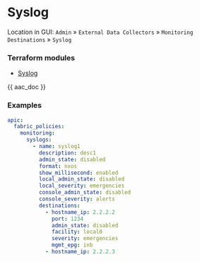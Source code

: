 # Syslog

Location in GUI:
`Admin` » `External Data Collectors` » `Monitoring Destinations` » `Syslog`

### Terraform modules

* [Syslog](https://registry.terraform.io/modules/netascode/syslog/aci/latest)

{{ aac_doc }}
### Examples

```yaml
apic:
  fabric_policies:
    monitoring:
      syslogs:
        - name: syslog1
          description: desc1
          admin_state: disabled
          format: nxos
          show_millisecond: enabled
          local_admin_state: disabled
          local_severity: emergencies
          console_admin_state: disabled
          console_severity: alerts
          destinations:
            - hostname_ip: 2.2.2.2
              port: 1234
              admin_state: disabled
              facility: local0
              severity: emergencies
              mgmt_epg: inb
            - hostname_ip: 2.2.2.3
```
